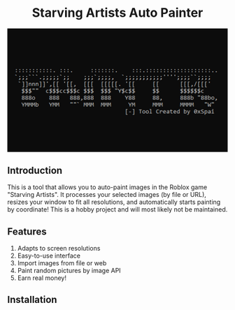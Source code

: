 <div align="center">
    <h1>Starving Artists Auto Painter</h1>
    <img src="screenshots/main.jpg" alt="Starving Artists Auto Painter" style="display: block; margin: 0 auto;">
</div>

## Introduction
This is a tool that allows you to auto-paint images in the Roblox game "Starving Artists". It processes your selected images (by file or URL), resizes your window to fit all resolutions, and automatically starts painting by coordinate! This is a hobby project and will most likely not be maintained.

## Features
1) Adapts to screen resolutions
2) Easy-to-use interface
3) Import images from file or web
4) Paint random pictures by image API
5) Earn real money!

## Installation
